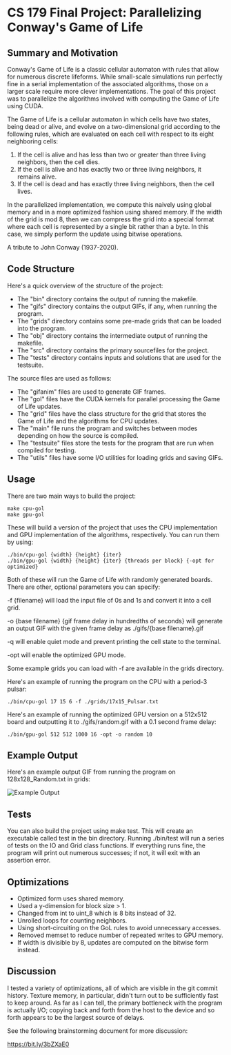 # CS 179 Final Project: Parallelizing Conway's Game of Life

## Summary and Motivation

Conway's Game of Life is a classic cellular automaton with rules that allow for numerous discrete lifeforms. While small-scale simulations run perfectly fine in a serial implementation of the associated algorithms, those on a larger scale require more clever implementations. The goal of this project was to parallelize the algorithms involved with computing the Game of Life using CUDA.

The Game of Life is a cellular automaton in which cells have two states, being dead or alive, and evolve on a two-dimensional grid according to the following rules, which are evaluated on each cell with respect to its eight neighboring cells:

1. If the cell is alive and has less than two or greater than three living neighbors, then the cell dies.
2. If the cell is alive and has exactly two or three living neighbors, it remains alive.
3. If the cell is dead and has exactly three living neighbors, then the cell lives.

In the parallelized implementation, we compute this naively using global memory and in a more optimized fashion using shared memory. If the width of the grid is mod 8, then we can compress the grid into a special format where each cell is represented by a single bit rather than a byte. In this case, we simply perform the update using bitwise operations.

A tribute to John Conway (1937-2020).

## Code Structure

Here's a quick overview of the structure of the project:

* The "bin" directory contains the output of running the makefile.
* The "gifs" directory contains the output GIFs, if any, when running the program.
* The "grids" directory contains some pre-made grids that can be loaded into the program.
* The "obj" directory contains the intermediate output of running the makefile.
* The "src" directory contains the primary sourcefiles for the project.
* The "tests" directory contains inputs and solutions that are used for the testsuite.

The source files are used as follows:

* The "gifanim" files are used to generate GIF frames.
* The "gol" files have the CUDA kernels for parallel processing the Game of Life updates.
* The "grid" files have the class structure for the grid that stores the Game of Life and the algorithms for CPU updates.
* The "main" file runs the program and switches between modes depending on how the source is compiled.
* The "testsuite" files store the tests for the program that are run when compiled for testing.
* The "utils" files have some I/O utilities for loading grids and saving GIFs.

## Usage

There are two main ways to build the project:

```
make cpu-gol
make gpu-gol
```

These will build a version of the project that uses the CPU implementation and GPU implementation of the algorithms, respectively. You can run them by using:

```
./bin/cpu-gol {width} {height} {iter}
./bin/gpu-gol {width} {height} {iter} {threads per block} {-opt for optimized}
```

Both of these will run the Game of Life with randomly generated boards. There are other, optional parameters you can specify:

-f {filename} will load the input file of 0s and 1s and convert it into a cell grid.

-o {base filename} {gif frame delay in hundredths of seconds} will generate an output GIF with the given frame delay as ./gifs/{base filename}.gif

-q will enable quiet mode and prevent printing the cell state to the terminal.

-opt will enable the optimized GPU mode.

Some example grids you can load with -f are available in the grids directory.

Here's an example of running the program on the CPU with a period-3 pulsar:

```
./bin/cpu-gol 17 15 6 -f ./grids/17x15_Pulsar.txt
````

Here's an example of running the optimized GPU version on a 512x512 board and outputting it to ./gifs/random.gif with a 0.1 second frame delay:

```
./bin/gpu-gol 512 512 1000 16 -opt -o random 10
```

## Example Output

Here's an example output GIF from running the program on 128x128_Random.txt in grids:

![Example Output](gifs/example.gif)

## Tests

You can also build the project using make test. This will create an executable called test in the bin directory. Running ./bin/test will run a series of tests on the IO and Grid class functions. If everything runs fine, the program will print out numerous successes; if not, it will exit with an assertion error.

## Optimizations

* Optimized form uses shared memory.
* Used a y-dimension for block size > 1.
* Changed from int to uint_8 which is 8 bits instead of 32.
* Unrolled loops for counting neighbors.
* Using short-circuiting on the GoL rules to avoid unnecessary accesses.
* Removed memset to reduce number of repeated writes to GPU memory.
* If width is divisible by 8, updates are computed on the bitwise form instead.

## Discussion

I tested a variety of optimizations, all of which are visible in the git commit history. Texture memory, in particular, didn't turn out to be sufficiently fast to keep around. As far as I can tell, the primary bottleneck with the program is actually I/O; copying back and forth from the host to the device and so forth appears to be the largest source of delays.

See the following brainstorming document for more discussion:

https://bit.ly/3bZXaE0